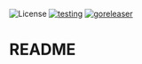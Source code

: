 ![License](https://img.shields.io/badge/license-MIT-blue)
[![testing](https://github.com/ondrovic/repo-project-stubber/actions/workflows/testing.yml/badge.svg)](https://github.com/ondrovic/repo-project-stubber/actions/workflows/testing.yml)
[![goreleaser](https://github.com/ondrovic/repo-project-stubber/actions/workflows/releaser.yml/badge.svg?branch=master)](https://github.com/ondrovic/repo-project-stubber/actions/workflows/releaser.yml)
# README